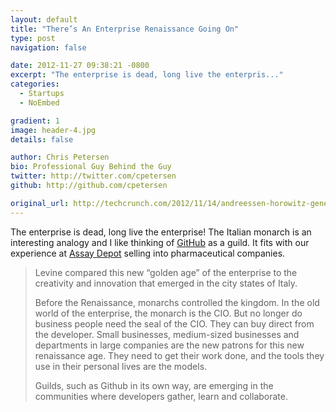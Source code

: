 ```yaml
---
layout: default
title: "There’s An Enterprise Renaissance Going On"
type: post
navigation: false

date: 2012-11-27 09:38:21 -0800
excerpt: "The enterprise is dead, long live the enterpris..."
categories:
  - Startups
  - NoEmbed

gradient: 1
image: header-4.jpg
details: false

author: Chris Petersen
bio: Professional Guy Behind the Guy
twitter: http://twitter.com/cpetersen
github: http://github.com/cpetersen

original_url: http://techcrunch.com/2012/11/14/andreessen-horowitz-general-partner-peter-levine-theres-an-enterprise-renaissance-going-on/
---
```



The enterprise is dead, long live the enterprise! The Italian monarch is an interesting analogy and I like thinking of  [GitHub](http://github.com)  as a guild. It fits with our experience at  [Assay Depot](http://www.assaydepot.com)  selling into pharmaceutical companies. 

 > 
 > 
 > Levine compared this new “golden age” of the enterprise to the creativity and innovation that emerged in the city states of Italy.
 > 
 > Before the Renaissance, monarchs controlled the kingdom. In the old world of the enterprise, the monarch is the CIO. But no longer do business people need the seal of the CIO. They can buy direct from the developer.  Small businesses, medium-sized businesses and departments in large companies are the new patrons for this new renaissance age. They need to get their work done, and the tools they use in their personal lives are the models.
 > 
 > Guilds, such as Github in its own way, are emerging in the communities where developers gather, learn and collaborate.
 > 
 > 

